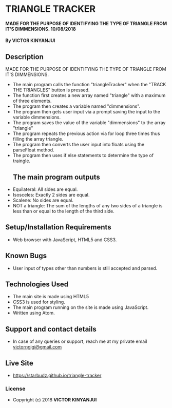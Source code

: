 # TRIANGLE TRACKER
#### MADE FOR THE PURPOSE OF IDENTIFYING THE TYPE OF TRIANGLE FROM IT'S DIMMENSIONS. 10/08/2018
#### By **VICTOR KINYANJUI**
## Description
MADE FOR THE PURPOSE OF IDENTIFYING THE TYPE OF TRIANGLE FROM IT'S DIMMENSIONS.
* The main program calls the function "triangleTracker" when the "TRACK THE TRIANGLES" button is pressed.
* The function first creates a new array named "triangle" with a maximum of three elements.
* The program then creates a variable named "dimmensions".
* The program then gets user input via a prompt saving the input to the variable dimmensions.
* The program saves the value of the variable "dimmensions" to the array "triangle"
* The program repeats the previous action via for loop three times thus filling the array triangle.
* The program then converts the user input into floats using the parseFloat method.
* The program then uses if else statements to determine the type of traingle.
  ## The main program outputs
* Equilateral: All sides are equal.
* Isosceles: Exactly 2 sides are equal.
* Scalene: No sides are equal.
* NOT a triangle: The sum of the lengths of any two sides of a triangle is less than or equal to the length of the third side.

## Setup/Installation Requirements
* Web browser with JavaScript, HTML5 and CSS3.
## Known Bugs
* User input of types other than numbers is still accepted and parsed.
## Technologies Used
* The main site is made using HTML5
* CSS3 is used for styling.
* The main program running on the site is made using JavaScript.
* Written using Atom.
## Support and contact details
* In case of any queries or support, reach me at my private email victorngigi@gmail.com
## Live Site
* https://starbudz.github.io/triangle-tracker
### License
* Copyright (c) 2018 **VICTOR KINYANJUI**
